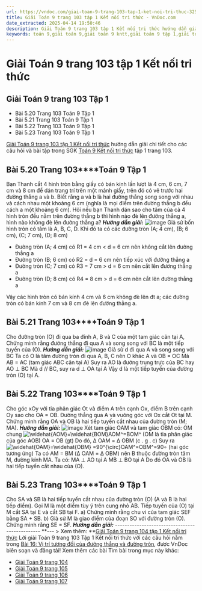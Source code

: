 ```yaml
---
url: https://vndoc.com/giai-toan-9-trang-103-tap-1-ket-noi-tri-thuc-325322
title: Giải Toán 9 trang 103 tập 1 Kết nối tri thức - VnDoc.com
date_extracted: 2025-04-14 19:50:46
description: Giải Toán 9 trang 103 tập 1 Kết nối tri thức hướng dẫn giải chi tiết các câu hỏi và bài tập trong SGK Toán 9 Kết nối tri thức tập 1.
keywords: toán 9,giải toán 9,giải toán 9 kntt,giải toán 9 tập 1,giải toán 9 kết nối tri thức,toán 9 kết nối tri thức tập 1,Toán 9 Kết nối tri thức Bài 16,giải Toán 9 Kết nối tri thức Bài 16,Bài 16 Vị trí tương đối của đường thẳng và đường tròn,toán 9 kết nối tri thức tập 1 trang 102,toán 9 kết nối tri thức tập 1 trang 101,toán 9 kết nối tri thức tập 1 trang 103,toán 9 kết nối tri thức tập 1 trang 100,toán 9 trang 103,giải toán 9 trang 103,toán 9 trang 103 kết nối,giải toán 9 trang 103 kết nối
---
```


# Giải Toán 9 trang 103 tập 1 Kết nối tri thức
## Giải Toán 9 trang 103 Tập 1
  * Bài 5.20 Trang 103 Toán 9 Tập 1
  * Bài 5.21 Trang 103 Toán 9 Tập 1
  * Bài 5.22 Trang 103 Toán 9 Tập 1
  * Bài 5.23 Trang 103 Toán 9 Tập 1

[Giải Toán 9 trang 103 tập 1 Kết nối tri thức](<https://vndoc.com/giai-toan-9-trang-103-tap-1-ket-noi-tri-thuc-325322>) hướng dẫn giải chi tiết cho các câu hỏi và bài tập trong SGK [Toán 9 Kết nối tri thức](<https://vndoc.com/toan-9-ket-noi-tri-thuc>) tập 1 trang 103.
## **Bài 5.20 Trang 103****Toán 9 Tập 1**
Bạn Thanh cắt 4 hình tròn bằng giấy có bán kính lần lượt là 4 cm, 6 cm, 7 cm và 8 cm để dán trang trí trên một mảnh giấy, trên đó có vẽ trước hai đường thẳng a và b. Biết rằng a và b là hai đường thẳng song song với nhau và cách nhau một khoảng 6 cm \(nghĩa là mọi điểm trên đường thẳng b đều cách a một khoảng 6 cm\). Hỏi nếu bạn Thanh dán sao cho tâm của cả 4 hình tròn đều nằm trên đường thẳng b thì hình nào đè lên đường thẳng a, hình nào không đè lên đường thẳng a?
_**Hướng dẫn giải:**_
![image](https://i.vdoc.vn/data/image/2024/07/29/638578712669455944.png)
Giả sử bốn hình tròn có tâm là A, B, C, D. Khi đó ta có các đường tròn \(A; 4 cm\), \(B; 6 cm\), \(C; 7 cm\), \(D; 8 cm\)
  * Đường tròn \(A; 4 cm\) có R1 = 4 cm < d = 6 cm nên không cắt lên đường thẳng a
  * Đường tròn \(B; 6 cm\) có R2 = d = 6 cm nên tiếp xúc với đường thẳng a
  * Đường tròn \(C; 7 cm\) có R3 = 7 cm > d = 6 cm nên cắt lên đường thẳng a
  * Đường tròn \(D; 8 cm\) có R4 = 8 cm > d = 6 cm nên cắt lên đường thẳng a

Vậy các hình tròn có bán kính 4 cm và 6 cm không đè lên đt a; các đường tròn có bán kính 7 cm và 8 cm đè lên đường thẳng a.
## **Bài 5.21 Trang 103****Toán 9 Tập 1**
Cho đường tròn \(O\) đi qua ba đỉnh A, B và C của một tam giác cân tại A, Chứng minh rằng đường thẳng đi qua A và song song với BC là một tiếp tuyến của \(O\).
_**Hướng dẫn giải:**_
![image](https://i.vdoc.vn/data/image/2024/07/29/638578712668206044.png)
Giả sử d đi qua A và song song với BC
Ta có O là tâm đường tròn đi qua A, B, C nên O khác A và OB = OC
Mà AB = AC \(tam giác ABC cân tại A\)
Suy ra AO là đường trung trực của BC hay AO ⊥ BC
Mà d // BC, suy ra d ⊥ OA tại A
Vậy d là một tiếp tuyến của đường tròn \(O\) tại A.
## **Bài 5.22 Trang 103****Toán 9 Tập 1**
Cho góc xOy với tia phân giác Ot và điểm A trên cạnh Ox, điểm B trên cạnh Oy sao cho OA = OB. Đường thẳng qua A và vuông góc với Ox cắt Ot tại M. Chứng minh rằng OA và OB là hai tiếp tuyến cắt nhau của đường tròn \(M; MA\).
_**Hướng dẫn giải:**_
![image](https://i.vdoc.vn/data/image/2024/07/29/638578712666956156.png)
Xét tam giác OAM và tam giác OBM có:
OM chung
![\\widehat{AOM}=\\widehat{BOM}](https://i.vdoc.vn/data/image/blank.png)AOM^=BOM^ \(OM là tia phân giác của góc AOB\)
OA = OB \(gt\)
Do đó, Δ OAM = Δ OBM \(c . g . c\)
Suy ra ![\\widehat{OAM}=\\widehat{OBM} =90^{\\circ}](https://i.vdoc.vn/data/image/blank.png)OAM^=OBM^=90∘ \(hai góc tương ứng\)
Ta có AM = BM \(Δ OAM = Δ OBM\) nên B thuộc đường tròn tâm M, đường kính MA.
Ta có: MA ⊥ AO tại A
MB ⊥ BO tại A
Do đó OA và OB là hai tiếp tuyến cắt nhau của \(O\).
## **Bài 5.23 Trang 103****Toán 9 Tập 1**
Cho SA và SB là hai tiếp tuyến cắt nhau của đường tròn \(O\) \(A và B là hai tiếp điểm\). Gọi M là một điểm tùy ý trên cung nhỏ AB. Tiếp tuyến của \(O\) tại M cắt SA tại E và cắt SB tại F.
a\) Chứng minh rằng chu vi của tam giác SEF bằng SA + SB.
b\) Giả sử M là giao điểm của đoạn SO với đường tròn \(O\). Chứng minh rằng SE = SF.
_**Hướng dẫn giải:**_
\-----------------------------------------------
**\--- > Xem thêm: **[Giải Toán 9 trang 104 tập 1 Kết nối tri thức](<https://vndoc.com/giai-toan-9-trang-104-tap-1-ket-noi-tri-thuc-325323>)
Lời giải Toán 9 trang 103 Tập 1 Kết nối tri thức với các câu hỏi nằm trong [Bài 16: Vị trí tương đối của đường thẳng và đường tròn](<https://vndoc.com/giai-bai-tap-toan-lop-9-bai-4-vi-tri-tuong-doi-cua-duong-thang-va-duong-tron-154907>), được VnDoc biên soạn và đăng tải\!
Xem thêm các bài Tìm bài trong mục này khác:
  * [Giải Toán 9 trang 104](</giai-toan-9-trang-104-tap-1-ket-noi-tri-thuc-325323>)
  * [Giải Toán 9 trang 105](</giai-toan-9-trang-105-tap-1-ket-noi-tri-thuc-325326>)
  * [Giải Toán 9 trang 106](</giai-toan-9-trang-106-tap-1-ket-noi-tri-thuc-325341>)
  * [Giải Toán 9 trang 107](</giai-toan-9-trang-107-tap-1-ket-noi-tri-thuc-325346>)

